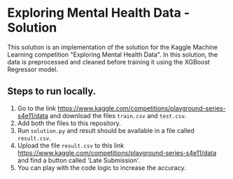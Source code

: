 # Exploring Mental Health Data - Solution

This solution is an implementation of the solution for the Kaggle Machine Learning competition "Exploring Mental Health Data". In this solution, the data is preprocessed and cleaned
before training it using the XGBoost Regressor model.

## Steps to run locally.

1. Go to the link https://www.kaggle.com/competitions/playground-series-s4e11/data and download the files `train.csv` and `test.csv`.
2. Add both the files to this repository.
3. Run `solution.py` and result should be available in a file called `result.csv`.
4. Upload the file `result.csv` to this link https://www.kaggle.com/competitions/playground-series-s4e11/data and find a button called 'Late Submission'.
5. You can play with the code logic to increase the accuracy. 

